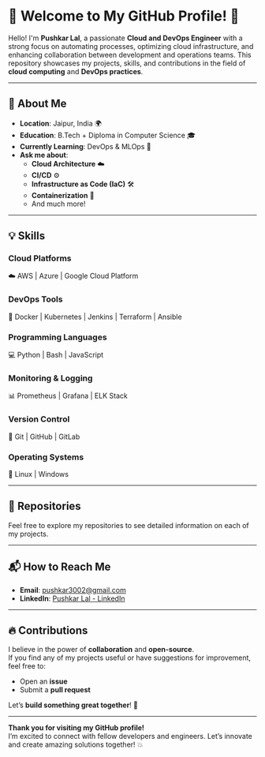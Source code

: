 # 🌟 Welcome to My GitHub Profile! 🌟

Hello! I'm **Pushkar Lal**, a passionate **Cloud and DevOps Engineer** with a strong focus on automating processes, optimizing cloud infrastructure, and enhancing collaboration between development and operations teams. This repository showcases my projects, skills, and contributions in the field of **cloud computing** and **DevOps practices**.  

---

## 📍 **About Me**
- **Location**: Jaipur, India 🌍  
- **Education**: B.Tech + Diploma in Computer Science 🎓  
- **Currently Learning**: DevOps & MLOps 🌱  
- **Ask me about**:  
  - **Cloud Architecture** ☁️  
  - **CI/CD** ⚙️  
  - **Infrastructure as Code (IaC)** 🛠  
  - **Containerization** 🐳  
  - And much more!  

---

## 💡 **Skills**

### **Cloud Platforms**  
☁️ AWS | Azure | Google Cloud Platform  

### **DevOps Tools**  
🚀 Docker | Kubernetes | Jenkins | Terraform | Ansible  

### **Programming Languages**  
💻 Python | Bash | JavaScript  

### **Monitoring & Logging**  
📊 Prometheus | Grafana | ELK Stack  

### **Version Control**  
🔧 Git | GitHub | GitLab  

### **Operating Systems**  
🐧 Linux | Windows  

---

## 📂 **Repositories**  
Feel free to explore my repositories to see detailed information on each of my projects.  

---

## 📬 **How to Reach Me**

- **Email**: [pushkar3002@gmail.com](mailto:pushkar3002@gmail.com)  
- **LinkedIn**: [Pushkar Lal - LinkedIn](https://www.linkedin.com/in/pushkar-lal-814609202/)  

---

## 🔥 **Contributions**  
I believe in the power of **collaboration** and **open-source**.  
If you find any of my projects useful or have suggestions for improvement, feel free to:  
- Open an **issue**  
- Submit a **pull request**  

Let’s **build something great together**! 🚀  

---

**Thank you for visiting my GitHub profile!**  
I’m excited to connect with fellow developers and engineers. Let’s innovate and create amazing solutions together! 💥
